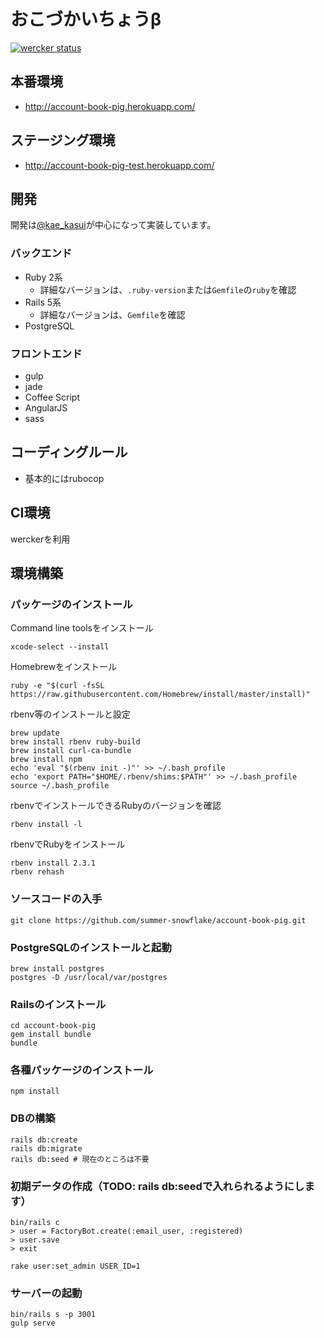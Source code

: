 おこづかいちょうβ
=======

[![wercker status](https://app.wercker.com/status/abdace97f9ad0f730c2448ed2a170e66/s/master "wercker status")](https://app.wercker.com/project/byKey/abdace97f9ad0f730c2448ed2a170e66)

## 本番環境
- http://account-book-pig.herokuapp.com/

## ステージング環境
- http://account-book-pig-test.herokuapp.com/

## 開発

開発は[@kae_kasui](https://twitter.com/kae_kasui)が中心になって実装しています。

### バックエンド

- Ruby 2系
  - 詳細なバージョンは、`.ruby-version`または`Gemfile`の`ruby`を確認
- Rails 5系
  - 詳細なバージョンは、`Gemfile`を確認
- PostgreSQL

### フロントエンド

- gulp
- jade
- Coffee Script
- AngularJS
- sass

## コーディングルール
- 基本的にはrubocop

## CI環境

werckerを利用

## 環境構築

### パッケージのインストール

Command line toolsをインストール
```
xcode-select --install
```

Homebrewをインストール
```
ruby -e "$(curl -fsSL https://raw.githubusercontent.com/Homebrew/install/master/install)"

```

rbenv等のインストールと設定
```
brew update
brew install rbenv ruby-build
brew install curl-ca-bundle
brew install npm
echo 'eval "$(rbenv init -)"' >> ~/.bash_profile
echo 'export PATH="$HOME/.rbenv/shims:$PATH"' >> ~/.bash_profile
source ~/.bash_profile
```

rbenvでインストールできるRubyのバージョンを確認
```
rbenv install -l
```

rbenvでRubyをインストール
```
rbenv install 2.3.1
rbenv rehash
```

### ソースコードの入手

```
git clone https://github.com/summer-snowflake/account-book-pig.git
```
### PostgreSQLのインストールと起動

```
brew install postgres
postgres -D /usr/local/var/postgres
```

### Railsのインストール

```
cd account-book-pig
gem install bundle
bundle
```

### 各種パッケージのインストール

```
npm install
```

### DBの構築

```
rails db:create
rails db:migrate
rails db:seed # 現在のところは不要
```

### 初期データの作成（TODO: rails db:seedで入れられるようにします）

```
bin/rails c
> user = FactoryBot.create(:email_user, :registered)
> user.save
> exit

rake user:set_admin USER_ID=1
```

### サーバーの起動

```
bin/rails s -p 3001
gulp serve
```
